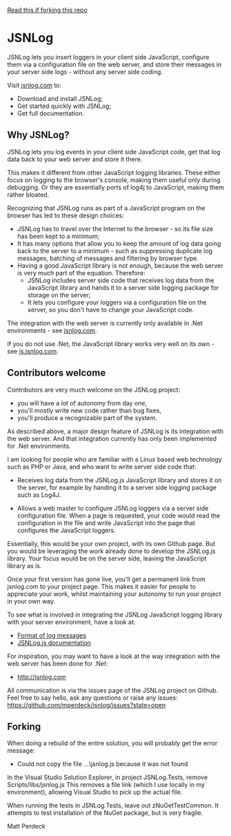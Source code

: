 [Read this if forking this repo](#forking)

# JSNLog

JSNLog lets you insert loggers in your client side JavaScript, configure them via a configuration file on the web server, and store their messages in your server side logs - without any server side coding.

Visit [jsnlog.com](http://www.jsnlog.com) to:

* Download and install JSNLog; 
* Get started quickly with JSNLog;
* Get full documentation.

## Why JSNLog?

JSNLog lets you log events in your client side JavaScript code, get that log data back to your web server and store it there.

This makes it different from other JavaScript logging libraries. These either focus on logging to the browser's console, making them useful only during debugging. Or they are essentially ports of log4j to JavaScript, making them rather bloated.

Recognizing that JSNLog runs as part of a JavaScript program on the browser has led to these design choices:

* JSNLog has to travel over the Internet to the browser - so its file size has been kept to a minimum;
* It has many options that allow you to keep the amount of log data going back to the server to a minimum - such as suppressing duplicate log messages, batching of messages and filtering by browser type.
* Having a good JavaScript library is not enough, because the web server is very much part of the equation. Therefore:
   * JSNLog includes server side code that receives log data from the JavaScript library and hands it to a server side logging package for storage on the server;
   * It lets you configure your loggers via a configuration file on the server, so you don't have to change your JavaScript code.

The integration with the web server is currently only available in .Net environments - see [jsnlog.com](http://www.jsnlog.com).

If you do not use .Net, the JavaScript library works very well on its own - see [js.jsnlog.com](http://js.jsnlog.com).

## Contributors welcome

Contributors are very much welcome on the JSNLog project: 
* you will have a lot of autonomy from day one, 
* you'll mostly write new code rather than bug fixes,
* you'll produce a recognizable part of the system.

As described above, a major design feature of JSNLog is its integration with the web server. And that integration currently has only been implemented for .Net environments.

I am looking for people who are familiar with a Linux based web technology such as PHP or Java, and who want to write server side code that:

* Receives log data from the JSNLog.js JavaScript library and stores it on the server, for example by handing it to a server side logging package such as Log4J.

* Allows a web master to configure JSNLog loggers via a server side configuration file. When a page is requested, your code would read the configuration in the file and write JavaScript into the page that configures the JavaScript loggers.

Essentially, this would be your own project, with its own Github page. But you would be leveraging the work already done to develop the JSNLog.js library. Your focus would be on the server side, leaving the JavaScript library as is.

Once your first version has gone live, you'll get a permanent link from jsnlog.com to your project page. This makes it easier for people to appreciate your work, whilst maintaining your autonomy to run your project in your own way.

To see what is involved in integrating the JSNLog JavaScript logging library with your server environment, have a look at:
* [Format of log messages](http://js.jsnlog.com/Documentation/DownloadInstall)
* [JSNLog.js documentation](http://js.jsnlog.com/Documentation/JSNLogJs)

For inspiration, you may want to have a look at the way integration with the web server has been done for .Net:
* http://jsnlog.com

All communication is via the issues page of the JSNLog project on Github. Feel free to say hello, ask any questions or raise any issues:
https://github.com/mperdeck/jsnlog/issues?state=open

<a name="forking"></a>
## Forking

When doing a rebuild of the entire solution, you will probably get the error message:
* Could not copy the file ...\jsnlog.js because it was not found

In the Visual Studio Solution Explorer, in project JSNLog.Tests, remove Scripts/libs/jsnlog.js
This removes a file link (which I use locally in my environment), allowing Visual Studio to pick up the actual file.

When running the tests in JSNLog.Tests, leave out zNuGetTestCommon. It attempts to test installation of the NuGet package, but is very fragile.

Matt Perdeck


